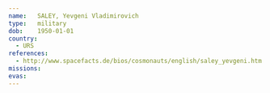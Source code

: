 ```yaml
---
name:	SALEY, Yevgeni Vladimirovich 
type:	military
dob:	1950-01-01
country:
  - URS
references:
  - http://www.spacefacts.de/bios/cosmonauts/english/saley_yevgeni.htm
missions:
evas:
---
```

